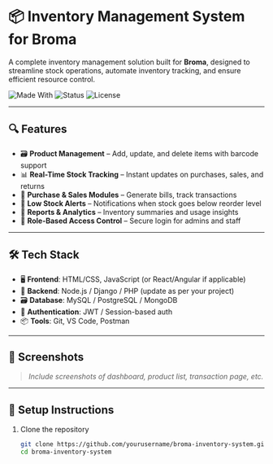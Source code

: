 # 📦 Inventory Management System for Broma

A complete inventory management solution built for **Broma**, designed to streamline stock operations, automate inventory tracking, and ensure efficient resource control.

![Made With](https://img.shields.io/badge/Made%20with-Love-red?style=flat-square) ![Status](https://img.shields.io/badge/Status-Completed-brightgreen?style=flat-square) ![License](https://img.shields.io/badge/License-MIT-blue?style=flat-square)

---

## 🔍 Features

- 🗃️ **Product Management** – Add, update, and delete items with barcode support  
- 📊 **Real-Time Stock Tracking** – Instant updates on purchases, sales, and returns  
- 🛒 **Purchase & Sales Modules** – Generate bills, track transactions  
- 🚨 **Low Stock Alerts** – Notifications when stock goes below reorder level  
- 🧾 **Reports & Analytics** – Inventory summaries and usage insights  
- 👤 **Role-Based Access Control** – Secure login for admins and staff

---

## 🛠️ Tech Stack

- 🖥️ **Frontend**: HTML/CSS, JavaScript (or React/Angular if applicable)  
- 🧠 **Backend**: Node.js / Django / PHP (update as per your project)  
- 🗃️ **Database**: MySQL / PostgreSQL / MongoDB  
- 🔐 **Authentication**: JWT / Session-based auth  
- 📦 **Tools**: Git, VS Code, Postman

---

## 📸 Screenshots

> _Include screenshots of dashboard, product list, transaction page, etc._

---

## 🚀 Setup Instructions

1. Clone the repository  
   ```bash
   git clone https://github.com/yourusername/broma-inventory-system.git
   cd broma-inventory-system
